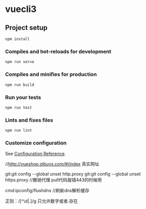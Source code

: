 # vuecli3

## Project setup
```
npm install
```

### Compiles and hot-reloads for development
```
npm run serve
```

### Compiles and minifies for production
```
npm run build
```

### Run your tests
```
npm run test
```

### Lints and fixes files
```
npm run lint
```

### Customize configuration
See [Configuration Reference](https://cli.vuejs.org/config/).

//http://vueshop.glbuys.com/#/index  真实网址

git:git config --global unset http.proxy
git:git config --global unset https.proxy //撤销代理 pull代码报错443的时候用

cmd:ipconfig/flushdns //刷新dns解析缓存

正则：/[^\d|\.]/g 只允许数字或者.存在 